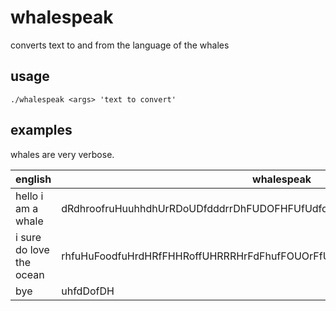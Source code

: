 # whalespeak
converts text to and from the language of the whales

## usage
```
./whalespeak <args> 'text to convert'
```

## examples
whales are very verbose.

english | whalespeak
--------|-----------
hello i am a whale | dRdhroofruHuuhhdhUrRDoUDfdddrrDhFUDOFHFUfUdfoROhRROhDou 
i sure do love the ocean | rhfuHuFoodfuHrdHRfFHHRoffUHRRRHrFdFhufFOUOrFfUUHuohHrdFuohudHHuhrodrHRDoUu
bye | uhfdDofDH
